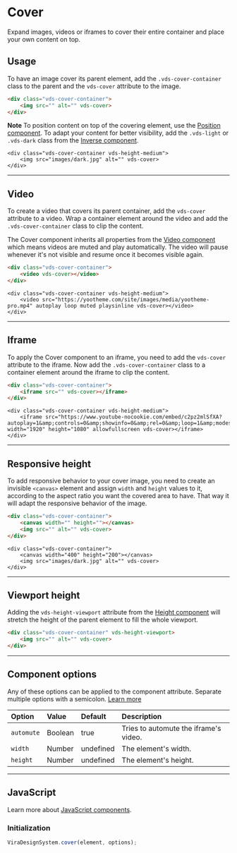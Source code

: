 # Cover

<p class="vds-text-lead">Expand images, videos or iframes to cover their entire container and place your own content on top.</p>

## Usage

To have an image cover its parent element, add the `.vds-cover-container` class to the parent and the `vds-cover` attribute to the image.

```html
<div class="vds-cover-container">
    <img src="" alt="" vds-cover>
</div>
```

**Note** To position content on top of the covering element, use the [Position component](position.md). To adapt your content for better visibility, add the `.vds-light` or `.vds-dark` class from the [Inverse component](inverse.md).

```example
<div class="vds-cover-container vds-height-medium">
    <img src="images/dark.jpg" alt="" vds-cover>
</div>
```

***

## Video

To create a video that covers its parent container, add the `vds-cover` attribute to a video. Wrap a container element around the video and add the `.vds-cover-container` class to clip the content.

The Cover component inherits all properties from the [Video component](video.md) which means videos are muted and play automatically. The video will pause whenever it's not visible and resume once it becomes visible again.

```html
<div class="vds-cover-container">
    <video vds-cover></video>
</div>
```

```example
<div class="vds-cover-container vds-height-medium">
    <video src="https://yootheme.com/site/images/media/yootheme-pro.mp4" autoplay loop muted playsinline vds-cover></video>
</div>
```

***

## Iframe

To apply the Cover component to an iframe, you need to add the `vds-cover` attribute to the iframe. Now add the `.vds-cover-container` class to a container element around the iframe to clip the content.

```html
<div class="vds-cover-container">
    <iframe src="" vds-cover></iframe>
</div>
```

```example
<div class="vds-cover-container vds-height-medium">
    <iframe src="https://www.youtube-nocookie.com/embed/c2pz2mlSfXA?autoplay=1&amp;controls=0&amp;showinfo=0&amp;rel=0&amp;loop=1&amp;modestbranding=1&amp;wmode=transparent" width="1920" height="1080" allowfullscreen vds-cover></iframe>
</div>
```

***

## Responsive height

To add responsive behavior to your cover image, you need to create an invisible `<canvas>` element and assign `width` and `height` values to it, according to the aspect ratio you want the covered area to have. That way it will adapt the responsive behavior of the image.

```html
<div class="vds-cover-container">
    <canvas width="" height=""></canvas>
    <img src="" alt="" vds-cover>
</div>
```

```example
<div class="vds-cover-container">
    <canvas width="400" height="200"></canvas>
    <img src="images/dark.jpg" alt="" vds-cover>
</div>
```

***

## Viewport height

Adding the `vds-height-viewport` attribute from the [Height component](height.md#viewport-height) will stretch the height of the parent element to fill the whole viewport.

```html
<div class="vds-cover-container" vds-height-viewport>
    <img src="" alt="" vds-cover>
</div>
```

***

## Component options

Any of these options can be applied to the component attribute. Separate multiple options with a semicolon. [Learn more](javascript.md#component-configuration)

| Option     | Value   | Default   | Description                           |
|:-----------|:--------|:----------|:--------------------------------------|
| `automute` | Boolean | true      | Tries to automute the iframe's video. |
| `width`    | Number  | undefined | The element's width.                  |
| `height`   | Number  | undefined | The element's height.                 |

***

## JavaScript

Learn more about [JavaScript components](javascript.md#programmatic-use).

### Initialization

```js
ViraDesignSystem.cover(element, options);
```
